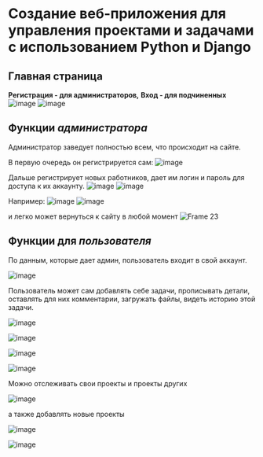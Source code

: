 # Cоздание веб-приложения для управления проектами и задачами с использованием Python и Django

## Главная страница 
**Регистрация - для администраторов,**
**Вход - для подчиненных**
![image](https://github.com/user-attachments/assets/9730be56-74fe-4da9-bb1b-a5091f7a5e46)
![image](https://github.com/user-attachments/assets/de96270c-344c-4362-ba58-744e9317eff1)


## Функции ***администратора***

Администратор заведует полностью всем, что происходит на сайте.

В первую очередь он регистрируется сам:
![image](https://github.com/user-attachments/assets/9abdba52-5ea1-4fa5-ad19-adf1a208bbd6)

Дальше регистрирует новых работников, дает им логин и пароль для доступа к их аккаунту.
![image](https://github.com/user-attachments/assets/52a43ef3-8d3a-4e88-a1e7-9e4d0714121d)
![image](https://github.com/user-attachments/assets/25ab201a-eb8d-4b77-8a73-add2522a6f77)

Например:
![image](https://github.com/user-attachments/assets/2bf4bfe2-9bac-421f-b1b6-86d169498378)
![image](https://github.com/user-attachments/assets/4e054e24-27bf-4226-9aa5-4e67a50d5ebd)

и легко может вернуться к сайту в любой момент
![Frame 23](https://github.com/user-attachments/assets/3d184fb9-5fc6-4d82-8dd7-2ebce2b005c6)



## Функции для ***пользователя***

По данным, которые дает админ, пользователь входит в свой аккаунт.

![image](https://github.com/user-attachments/assets/771108c2-1de8-493d-a15b-ca6de3002939)

 Пользователь может сам добавлять себе задачи, прописывать детали, оставлять для них комментарии, загружать файлы, видеть историю этой задачи.
 
![image](https://github.com/user-attachments/assets/6bcf56b6-a193-4bc6-b9a4-4797ce3686f6)

![image](https://github.com/user-attachments/assets/b5b173b0-3e66-4e9f-88de-dc51e3858f05)

![image](https://github.com/user-attachments/assets/43dbce54-ea74-440e-a8ae-72bb71715e96)

![image](https://github.com/user-attachments/assets/da16d266-99e1-4e49-92a8-e997a7aa1a8f)

Можно отслеживать свои проекты и проекты других

![image](https://github.com/user-attachments/assets/1a7abdc2-889d-44ca-a0d0-103d16ce366e)

а также добавлять новые проекты

![image](https://github.com/user-attachments/assets/2f3424db-52fb-44d5-beec-20921e9f8765)

![image](https://github.com/user-attachments/assets/53700ca3-4142-4fa5-9993-5f3418733e40)


